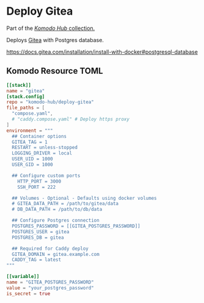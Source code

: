 # Deploy Gitea

Part of the [*Komodo Hub* collection.](https://github.com/komodo-hub/komodo-hub)

Deploys [Gitea](https://about.gitea.com/) with Postgres database.

https://docs.gitea.com/installation/install-with-docker#postgresql-database

## Komodo Resource TOML

```toml
[[stack]]
name = "gitea"
[stack.config]
repo = "komodo-hub/deploy-gitea"
file_paths = [
  "compose.yaml",
  # "caddy.compose.yaml" # Deploy https proxy
]
environment = """
  ## Container options
  GITEA_TAG = 1
  RESTART = unless-stopped
  LOGGING_DRIVER = local
  USER_UID = 1000
  USER_GID = 1000

  ## Configure custom ports
	HTTP_PORT = 3000
	SSH_PORT = 222

  ## Volumes - Optional - Defaults using docker volumes
  # GITEA_DATA_PATH = /path/to/gitea/data
  # DB_DATA_PATH = /path/to/db/data

  ## Configure Postgres connection
  POSTGRES_PASSWORD = [[GITEA_POSTGRES_PASSWORD]]
  POSTGRES_USER = gitea
  POSTGRES_DB = gitea

  ## Required for Caddy deploy
  GITEA_DOMAIN = gitea.example.com
  CADDY_TAG = latest
"""

[[variable]]
name = "GITEA_POSTGRES_PASSWORD"
value = "your_postgres_password"
is_secret = true
```

